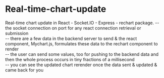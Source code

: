 # Real-time-chart-update
Real-time chart update in React - Socket.IO - Express - rechart package.
-- the socket connection on port for any react connection retrieval or submission <br>
-- there are a few data in the backend server to send & the react component, Mychart.js, formulates these data to the rechart component to render <br>
-- the user can send some values, too for pushing to the backend data and then the whole process occurs in tiny fractions of a millisecond <br>
-- you can see the updated chart rerender once the data sent & updated & came back for you
